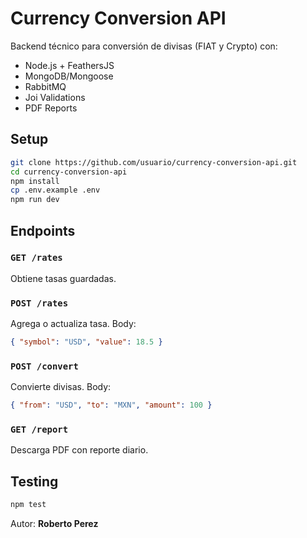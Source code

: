 # Currency Conversion API

Backend técnico para conversión de divisas (FIAT y Crypto) con:
- Node.js + FeathersJS
- MongoDB/Mongoose
- RabbitMQ
- Joi Validations
- PDF Reports

## Setup

```bash
git clone https://github.com/usuario/currency-conversion-api.git
cd currency-conversion-api
npm install
cp .env.example .env
npm run dev
```

##  Endpoints

### `GET /rates`
Obtiene tasas guardadas.

### `POST /rates`
Agrega o actualiza tasa.
Body:
```json
{ "symbol": "USD", "value": 18.5 }
```

### `POST /convert`
Convierte divisas.
Body:
```json
{ "from": "USD", "to": "MXN", "amount": 100 }
```

### `GET /report`
Descarga PDF con reporte diario.

##  Testing

```bash
npm test
```

Autor: **Roberto Perez**
